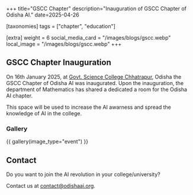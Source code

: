+++
title="GSCC Chapter"
description="Inauguration of GSCC Chapter of Odisha AI."
date=2025-04-26

[taxonomies]
tags = ["chapter", "education"]

[extra]
weight = 6
social_media_card = "/images/blogs/gscc.webp"
local_image = "/images/blogs/gscc.webp"
+++

## GSCC Chapter Inauguration
On 16th January 2025, at [Govt. Science College Chhatrapur](https://www.gscc.ac.in/), Odisha the GSCC Chapter of Odisha AI was inaugurated. Upon the inauguration, the department of Mathematics has shared a dedicated a room for the Odisha AI chapter.

This space will be used to increase the AI awarness and spread the knowledge of AI in the college.

### Gallery

{{ gallery(image_type="event") }}

## Contact

Do you want to join the AI revolution in your college/university? 

Contact us at [contact@odishaai.org](mailto:contact@odishaai.org).